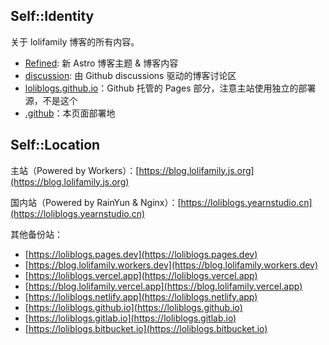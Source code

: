 ## Self::Identity
关于 lolifamily 博客的所有内容。

- [Refined](https://github.com/loliblogs/Refined): 新 Astro 博客主题 & 博客内容
- [discussion](https://github.com/loliblogs/discussion): 由 Github discussions 驱动的博客讨论区
- [loliblogs.github.io](https://github.com/loliblogs/loliblogs.github.io)：Github 托管的 Pages 部分，注意主站使用独立的部署源，不是这个
- [.github](https://github.com/loliblogs/.github)：本页面部署地

## Self::Location
主站（Powered by Workers）：[https://blog.lolifamily.js.org](https://blog.lolifamily.js.org)

国内站（Powered by RainYun & Nginx）：[https://loliblogs.yearnstudio.cn](https://loliblogs.yearnstudio.cn)

其他备份站：
- [https://loliblogs.pages.dev](https://loliblogs.pages.dev)
- [https://blog.lolifamily.workers.dev](https://blog.lolifamily.workers.dev)
- [https://loliblogs.vercel.app](https://loliblogs.vercel.app)
- [https://blog.lolifamily.vercel.app](https://blog.lolifamily.vercel.app)
- [https://loliblogs.netlify.app](https://loliblogs.netlify.app)
- [https://loliblogs.github.io](https://loliblogs.github.io)
- [https://loliblogs.gitlab.io](https://loliblogs.gitlab.io)
- [https://loliblogs.bitbucket.io](https://loliblogs.bitbucket.io)
